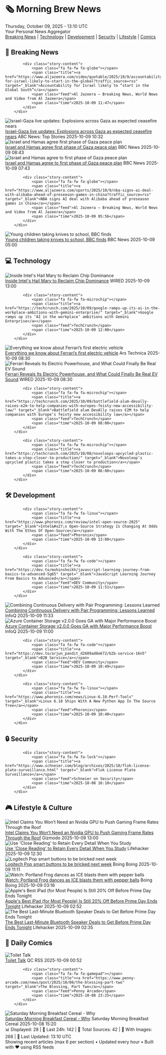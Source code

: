 <!-- Processing 54 RSS feeds at 2025-10-09 13:09:51 UTC -->
<!-- Processing: Penny Arcade -->
<!-- Processing: Poorly Drawn Lines -->
<!-- Processing: Questionable Content -->
<!-- Processing: Dinosaur Comics -->
<!-- Processing: BBC World News -->
<!-- Processing: BBC Breaking News -->
<!-- Processing: CBC News -->
<!-- Error processing https://rss.cbc.ca/lineup/topstories.xml: The read operation timed out -->
<!-- Processing: Reuters Top News -->
<!-- Processing: Reuters World News -->
<!-- Processing: Guardian World News -->
<!-- Processing: O'Reilly Radar -->
<!-- Processing: WIRED -->
<!-- Processing: Slashdot -->
<!-- Processing: Lobsters Python -->
<!-- Processing: Phoronix Linux News -->
<!-- Processing: It's FOSS -->
<!-- Processing: OMG! Ubuntu -->
<!-- Processing: Ubuntu Blog -->
<!-- Processing: Martin Fowler -->
<!-- Processing: Coding Horror -->
<!-- Processing: Lifehacker -->
<!-- Processing: Gizmodo -->
<!-- Processing: Krebs on Security -->
<!-- Generated 5 new posts out of 23 feeds processed -->
<div class="newspaper-header">
    <h1 class="newspaper-title">🗞️ Morning Brew News</h1>
    <div class="newspaper-date">Thursday, October 09, 2025 - 13:10 UTC</div>
    <div class="newspaper-subtitle">Your Personal News Aggregator</div>
</div>

<div class="newspaper-nav">
    <a href="#breaking">Breaking News</a> |
    <a href="#tech">Technology</a> |
    <a href="#dev">Development</a> |
    <a href="#security">Security</a> |
    <a href="#lifestyle">Lifestyle</a> |
    <a href="#webcomics">Comics</a>
</div>

<div class="news-section breaking-news" id="breaking">
<h2 class="section-header">🚨 Breaking News</h2>
<div class="stories-container">
<div class="story">
            
            <div class="story-content">
                <span class="fa fa-fw fa-globe"></span>
                <span class="title"><a href="https://www.aljazeera.com/video/quotable/2025/10/9/accountability-for-israel-likely-to-start-in-the-global?traffic_source=rss" target="_blank">Accountability for Israel likely to “start in the Global South”</a></span>
                <span class="feed">Al Jazeera – Breaking News, World News and Video from Al Jazeera</span>
                <span class="time">2025-10-09 11:47</span>
            </div>
        </div>
<div class="story">
            <img src="https://s.abcnews.com/images/International/Gaza-explosion-DB-251009_1760003037091_hpMain_4x3t_384.jpg" alt="Israel-Gaza live updates: Explosions across Gaza as expected ceasefire nears" class="story-image" loading="lazy" onerror="this.style.display='none'">
            <div class="story-content">
                <span class="fa fa-fw fa-tv"></span>
                <span class="title"><a href="https://abcnews.go.com/International/live-updates/israel-gaza-live-updates-egypt-host-ceasefire-talks/?id=126242055" target="_blank">Israel-Gaza live updates: Explosions across Gaza as expected ceasefire nears</a></span>
                <span class="feed">ABC News: Top Stories</span>
                <span class="time">2025-10-09 10:32</span>
            </div>
        </div>
<div class="story">
            <img src="https://ichef.bbci.co.uk/ace/standard/240/cpsprodpb/0a08/live/ef1b0af0-a4b8-11f0-b741-177e3e2c2fc7.jpg" alt="Israel and Hamas agree first phase of Gaza peace plan" class="story-image" loading="lazy" onerror="this.style.display='none'">
            <div class="story-content">
                <span class="fa fa-fw fa-earth-americas"></span>
                <span class="title"><a href="https://www.bbc.com/news/articles/ce80rmq3g5qo?at_medium=RSS&at_campaign=rss" target="_blank">Israel and Hamas agree first phase of Gaza peace plan</a></span>
                <span class="feed">BBC News</span>
                <span class="time">2025-10-09 08:43</span>
            </div>
        </div>
<div class="story">
            <img src="https://ichef.bbci.co.uk/ace/standard/240/cpsprodpb/0a08/live/ef1b0af0-a4b8-11f0-b741-177e3e2c2fc7.jpg" alt="Israel and Hamas agree to first phase of Gaza peace plan" class="story-image" loading="lazy" onerror="this.style.display='none'">
            <div class="story-content">
                <span class="fa fa-fw fa-earth-americas"></span>
                <span class="title"><a href="https://www.bbc.com/news/articles/ce80rmq3g5qo?at_medium=RSS&at_campaign=rss" target="_blank">Israel and Hamas agree to first phase of Gaza peace plan</a></span>
                <span class="feed">BBC News</span>
                <span class="time">2025-10-09 07:43</span>
            </div>
        </div>
<div class="story">
            
            <div class="story-content">
                <span class="fa fa-fw fa-globe"></span>
                <span class="title"><a href="https://www.aljazeera.com/sports/2025/10/9/nba-signs-ai-deal-with-alibaba-ahead-of-preseason-games-in-china?traffic_source=rss" target="_blank">NBA signs AI deal with Alibaba ahead of preseason games in China</a></span>
                <span class="feed">Al Jazeera – Breaking News, World News and Video from Al Jazeera</span>
                <span class="time">2025-10-09 05:56</span>
            </div>
        </div>
<div class="story">
            <img src="https://ichef.bbci.co.uk/ace/standard/240/cpsprodpb/77dd/live/9a9eb9e0-a45e-11f0-928c-71dbb8619e94.png" alt="Young children taking knives to school, BBC finds" class="story-image" loading="lazy" onerror="this.style.display='none'">
            <div class="story-content">
                <span class="fa fa-fw fa-flag"></span>
                <span class="title"><a href="https://www.bbc.com/news/articles/c77d06vde4po?at_medium=RSS&at_campaign=rss" target="_blank">Young children taking knives to school, BBC finds</a></span>
                <span class="feed">BBC News</span>
                <span class="time">2025-10-09 05:00</span>
            </div>
        </div>
</div>
</div>
<div class="news-section tech-news" id="tech">
<h2 class="section-header">💻 Technology</h2>
<div class="stories-container">
<div class="story">
            <img src="https://media.wired.com/photos/68e5432d8f7f9fe2c489c3b3/master/pass/Intel-Hail-Mary-Business-JC0_8721.jpg" alt="Inside Intel&#x27;s Hail Mary to Reclaim Chip Dominance" class="story-image" loading="lazy" onerror="this.style.display='none'">
            <div class="story-content">
                <span class="fa fa-fw fa-bolt"></span>
                <span class="title"><a href="https://www.wired.com/story/intel-arizona-fabrication-chips-trump-manufacturing/" target="_blank">Inside Intel&#x27;s Hail Mary to Reclaim Chip Dominance</a></span>
                <span class="feed">WIRED</span>
                <span class="time">2025-10-09 13:00</span>
            </div>
        </div>
<div class="story">
            
            <div class="story-content">
                <span class="fa fa-fw fa-microchip"></span>
                <span class="title"><a href="https://techcrunch.com/2025/10/09/google-ramps-up-its-ai-in-the-workplace-ambitions-with-gemini-enterprise/" target="_blank">Google ramps up its ‘AI in the workplace’ ambitions with Gemini Enterprise</a></span>
                <span class="feed">TechCrunch</span>
                <span class="time">2025-10-09 12:00</span>
            </div>
        </div>
<div class="story">
            <img src="https://cdn.arstechnica.net/wp-content/uploads/2025/10/H5A9253-500x500.jpg" alt="Everything we know about Ferrari’s first electric vehicle" class="story-image" loading="lazy" onerror="this.style.display='none'">
            <div class="story-content">
                <span class="fa fa-fw fa-cog"></span>
                <span class="title"><a href="https://arstechnica.com/cars/2025/10/everything-we-know-about-ferraris-first-electric-vehicle/" target="_blank">Everything we know about Ferrari’s first electric vehicle</a></span>
                <span class="feed">Ars Technica</span>
                <span class="time">2025-10-09 08:30</span>
            </div>
        </div>
<div class="story">
            <img src="https://media.wired.com/photos/68e6c28c7f459712a65944ae/master/pass/Gear_Ferrari_H5A9253.jpg" alt="Ferrari Reveals Its Electric Powerhouse, and What Could Finally Be Real EV Sound" class="story-image" loading="lazy" onerror="this.style.display='none'">
            <div class="story-content">
                <span class="fa fa-fw fa-bolt"></span>
                <span class="title"><a href="https://www.wired.com/story/ferrari-reveals-its-electric-powerhouse-and-what-could-finally-be-real-ev-sound/" target="_blank">Ferrari Reveals Its Electric Powerhouse, and What Could Finally Be Real EV Sound</a></span>
                <span class="feed">WIRED</span>
                <span class="time">2025-10-09 08:30</span>
            </div>
        </div>
<div class="story">
            
            <div class="story-content">
                <span class="fa fa-fw fa-microchip"></span>
                <span class="title"><a href="https://techcrunch.com/2025/10/09/battlefield-alum-devally-raises-e2m-to-help-companies-with-europes-feisty-new-accessibility-law/" target="_blank">Battlefield alum DevAlly raises €2M to help companies with Europe’s feisty new accessibility law</a></span>
                <span class="feed">TechCrunch</span>
                <span class="time">2025-10-09 08:00</span>
            </div>
        </div>
<div class="story">
            
            <div class="story-content">
                <span class="fa fa-fw fa-microchip"></span>
                <span class="title"><a href="https://techcrunch.com/2025/10/08/novoloops-upcycled-plastic-takes-a-step-closer-to-production/" target="_blank">Novoloop’s upcycled plastic takes a step closer to production</a></span>
                <span class="feed">TechCrunch</span>
                <span class="time">2025-10-09 06:00</span>
            </div>
        </div>
</div>
</div>
<div class="news-section dev-news" id="dev">
<h2 class="section-header">🛠️ Development</h2>
<div class="stories-container">
<div class="story">
            
            <div class="story-content">
                <span class="fa fa-fw fa-linux"></span>
                <span class="title"><a href="https://www.phoronix.com/review/intel-open-source-2025" target="_blank">Intel&#x27;s Open-Source Strategy Is Changing At Odds With The Ethos Of Open-Source</a></span>
                <span class="feed">Phoronix</span>
                <span class="time">2025-10-09 13:00</span>
            </div>
        </div>
<div class="story">
            
            <div class="story-content">
                <span class="fa fa-fw fa-code"></span>
                <span class="title"><a href="https://dev.to/mohinsheikh/javascript-learning-journey-from-basics-to-advanced-5g65" target="_blank">JavaScript Learning Journey From Basics to Advanced</a></span>
                <span class="feed">DEV Community</span>
                <span class="time">2025-10-09 11:51</span>
            </div>
        </div>
<div class="story">
            <img src="https://res.infoq.com/news/2025/10/continuous-delivery-pairing/en/headerimage/generatedHeaderImage-1759481399054.jpg" alt="Combining Continuous Delivery with Pair Programming: Lessons Learned" class="story-image" loading="lazy" onerror="this.style.display='none'">
            <div class="story-content">
                <span class="fa fa-fw fa-info-circle"></span>
                <span class="title"><a href="https://www.infoq.com/news/2025/10/continuous-delivery-pairing/?utm_campaign=infoq_content&utm_source=infoq&utm_medium=feed&utm_term=global" target="_blank">Combining Continuous Delivery with Pair Programming: Lessons Learned</a></span>
                <span class="feed">InfoQ</span>
                <span class="time">2025-10-09 11:33</span>
            </div>
        </div>
<div class="story">
            <img src="https://res.infoq.com/news/2025/10/azure-container-kubernetes/en/headerimage/generatedHeaderImage-1760001526761.jpg" alt="Azure Container Storage v2.0.0 Goes GA with Major Performance Boost" class="story-image" loading="lazy" onerror="this.style.display='none'">
            <div class="story-content">
                <span class="fa fa-fw fa-info-circle"></span>
                <span class="title"><a href="https://www.infoq.com/news/2025/10/azure-container-kubernetes/?utm_campaign=infoq_content&utm_source=infoq&utm_medium=feed&utm_term=global" target="_blank">Azure Container Storage v2.0.0 Goes GA with Major Performance Boost</a></span>
                <span class="feed">InfoQ</span>
                <span class="time">2025-10-09 11:00</span>
            </div>
        </div>
<div class="story">
            
            <div class="story-content">
                <span class="fa fa-fw fa-code"></span>
                <span class="title"><a href="https://dev.to/arjun_pandit_d2609ad8e672/b2b-service-16n5" target="_blank">B2B Service</a></span>
                <span class="feed">DEV Community</span>
                <span class="time">2025-10-09 10:49</span>
            </div>
        </div>
<div class="story">
            
            <div class="story-content">
                <span class="fa fa-fw fa-linux"></span>
                <span class="title"><a href="https://www.phoronix.com/news/Linux-6.18-Perf-Tools" target="_blank">Linux 6.18 Ships With A New Python App In The Source Tree</a></span>
                <span class="feed">Phoronix</span>
                <span class="time">2025-10-09 10:40</span>
            </div>
        </div>
</div>
</div>
<div class="news-section security-news" id="security">
<h2 class="section-header">🔒 Security</h2>
<div class="stories-container">
<div class="story">
            
            <div class="story-content">
                <span class="fa fa-fw fa-lock"></span>
                <span class="title"><a href="https://www.schneier.com/blog/archives/2025/10/flok-license-plate-surveillance.html" target="_blank">Flok License Plate Surveillance</a></span>
                <span class="feed">Schneier on Security</span>
                <span class="time">2025-10-08 16:10</span>
            </div>
        </div>
</div>
</div>
<div class="news-section lifestyle-news" id="lifestyle">
<h2 class="section-header">🎮 Lifestyle & Culture</h2>
<div class="stories-container">
<div class="story">
            <img src="https://gizmodo.com/app/uploads/2025/10/Intel-XeSS-Frame-Gen-Panther-Lake-2-1280x853.jpg" alt="Intel Claims You Won’t Need an Nvidia GPU to Push Gaming Frame Rates Through the Roof" class="story-image" loading="lazy" onerror="this.style.display='none'">
            <div class="story-content">
                <span class="fa fa-fw fa-computer"></span>
                <span class="title"><a href="https://gizmodo.com/intel-xess-2-multi-frame-generation-gaming-nvidia-gpu-2000670044" target="_blank">Intel Claims You Won’t Need an Nvidia GPU to Push Gaming Frame Rates Through the Roof</a></span>
                <span class="feed">Gizmodo</span>
                <span class="time">2025-10-09 13:00</span>
            </div>
        </div>
<div class="story">
            <img src="https://lifehacker.com/imagery/articles/01HF2GQK3SP35CPZHMYTQRDC1M/hero-image.jpg" alt="Use &#x27;Close Reading&#x27; to Retain Every Detail When You Study" class="story-image" loading="lazy" onerror="this.style.display='none'">
            <div class="story-content">
                <span class="fa fa-fw fa-life-ring"></span>
                <span class="title"><a href="https://lifehacker.com/use-close-reading-to-retain-every-detail-when-you-study?utm_medium=RSS" target="_blank">Use &#x27;Close Reading&#x27; to Retain Every Detail When You Study</a></span>
                <span class="feed">Lifehacker</span>
                <span class="time">2025-10-09 12:30</span>
            </div>
        </div>
<div class="story">
            <img src="https://i0.wp.com/boingboing.net/wp-content/uploads/2025/10/03iAToqWaghU5C1Cs0XWXUq-2.v1569481997.webp?fit=810%2C456&amp;quality=55&amp;ssl=1" alt="Logitech Pop smart buttons to be bricked next week" class="story-image" loading="lazy" onerror="this.style.display='none'">
            <div class="story-content">
                <span class="fa fa-fw fa-arrow-right"></span>
                <span class="title"><a href="https://boingboing.net/2025/10/09/logitech-pop-smart-buttons-to-be-bricked-next-week.html" target="_blank">Logitech Pop smart buttons to be bricked next week</a></span>
                <span class="feed">Boing Boing</span>
                <span class="time">2025-10-09 11:11</span>
            </div>
        </div>
<div class="story">
            <img src="https://i0.wp.com/boingboing.net/wp-content/uploads/2025/10/portlandfrog.jpg?fit=480%2C360&amp;quality=60&amp;ssl=1" alt="Watch: Portland Frog dances as ICE blasts them with pepper balls" class="story-image" loading="lazy" onerror="this.style.display='none'">
            <div class="story-content">
                <span class="fa fa-fw fa-arrow-right"></span>
                <span class="title"><a href="https://boingboing.net/2025/10/08/watch-portland-frog-dances-as-ice-blasts-them-with-pepper-balls.html" target="_blank">Watch: Portland Frog dances as ICE blasts them with pepper balls</a></span>
                <span class="feed">Boing Boing</span>
                <span class="time">2025-10-09 03:16</span>
            </div>
        </div>
<div class="story">
            <img src="https://lifehacker.com/imagery/articles/01K73CMQ9X61F4HR0MSB9SJ8E0/hero-image.png" alt="Apple&#x27;s Best iPad (for Most People) Is Still 20% Off Before Prime Day Ends Tonight" class="story-image" loading="lazy" onerror="this.style.display='none'">
            <div class="story-content">
                <span class="fa fa-fw fa-life-ring"></span>
                <span class="title"><a href="https://lifehacker.com/tech/ipad-a16-deal-october-prime-day-2025?utm_medium=RSS" target="_blank">Apple&#x27;s Best iPad (for Most People) Is Still 20% Off Before Prime Day Ends Tonight</a></span>
                <span class="feed">Lifehacker</span>
                <span class="time">2025-10-09 02:52</span>
            </div>
        </div>
<div class="story">
            <img src="https://lifehacker.com/imagery/articles/01K73BHWHNKCZEGBK0VS1CNRW8/hero-image.png" alt="The Best Last-Minute Bluetooth Speaker Deals to Get Before Prime Day Ends Tonight" class="story-image" loading="lazy" onerror="this.style.display='none'">
            <div class="story-content">
                <span class="fa fa-fw fa-life-ring"></span>
                <span class="title"><a href="https://lifehacker.com/tech/best-last-minute-bluetooth-speaker-deals-october-prime-day-2025?utm_medium=RSS" target="_blank">The Best Last-Minute Bluetooth Speaker Deals to Get Before Prime Day Ends Tonight</a></span>
                <span class="feed">Lifehacker</span>
                <span class="time">2025-10-09 02:35</span>
            </div>
        </div>
</div>
</div>
<div class="news-section webcomics-section" id="webcomics">
<h2 class="section-header">🎨 Daily Comics</h2>
<div class="stories-container">
<div class="story">
            <img src="http://www.questionablecontent.net/comics/5674.png" alt="Toilet Talk" class="story-image" loading="lazy" onerror="this.style.display='none'">
            <div class="story-content">
                <span class="fa fa-fw fa-music"></span>
                <span class="title"><a href="http://questionablecontent.net/view.php?comic=5675" target="_blank">Toilet Talk</a></span>
                <span class="feed">QC RSS</span>
                <span class="time">2025-10-09 00:52</span>
            </div>
        </div>
<div class="story">
            
            <div class="story-content">
                <span class="fa fa-fw fa-gamepad"></span>
                <span class="title"><a href="https://www.penny-arcade.com/news/post/2025/10/08/the-blessing-part-two" target="_blank">The Blessing, Part Two</a></span>
                <span class="feed">Penny Arcade</span>
                <span class="time">2025-10-08 23:25</span>
            </div>
        </div>
<div class="story">
            <img src="https://www.smbc-comics.com/comics/1759809233-20251008.png" alt="Saturday Morning Breakfast Cereal - Why" class="story-image" loading="lazy" onerror="this.style.display='none'">
            <div class="story-content">
                <span class="fa fa-fw fa-smile"></span>
                <span class="title"><a href="https://www.smbc-comics.com/comic/why-8" target="_blank">Saturday Morning Breakfast Cereal - Why</a></span>
                <span class="feed">Saturday Morning Breakfast Cereal</span>
                <span class="time">2025-10-08 15:20</span>
            </div>
        </div>
</div>
</div>

<div class="newspaper-footer">
    <div class="stats">
        📊 Displayed: 28 | 📅 Last 24h: 142 | 📡 Total Sources: 42 | 📸 With Images: 268 |
        🔄 Last Updated: 13:10 UTC
    </div>
    <div class="footer-note">
        Showing recent articles (max 6 per section) • Updated every hour • Built with ❤️ using RSS feeds
    </div>
</div>
